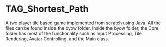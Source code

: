 # TAG_Shortest_Path
A two player tile based game implemented from scratch using Java.
All the files can be found inside the byow folder.
Inside the byow folder, the Core folder has most of the functionality such as Input Processing, Tile Rendering, Avatar Controlling, and the Main class.
